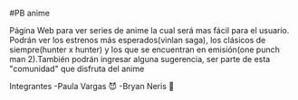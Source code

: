 #PB anime

Página Web para ver series de anime la cual será mas fácil para el usuario.
Podrán ver los estrenos más esperados(vinlan saga), los clásicos de siempre(hunter x hunter) y los que se encuentran en emisión(one punch man 2).También podrán ingresar alguna sugerencia, ser parte de esta "comunidad" que disfruta del anime

Integrantes
-Paula Vargas :smiling_imp:
-Bryan Neris :penguin:
